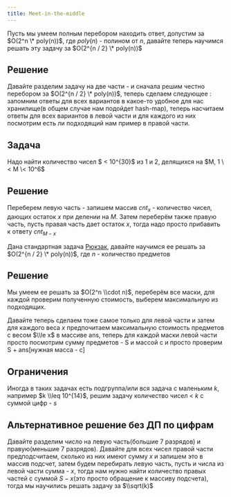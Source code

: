 ```yaml
---
title: Meet-in-the-middle
---
```


Пусть мы умеем полным перебором находить ответ, допустим за $O(2^n \*
poly(n))$, где $poly(n)$ - полином от $n$, давайте теперь научимся
решать эту задачу за $O(2^{n / 2} \* poly(n))$

## Решение

Давайте разделим задачу на две части - и сначала решим честно перебором
за $O(2^{n / 2} \* poly(n))$, теперь сделаем следующее : запомним
ответы для всех вариантов в какое-то удобное для нас хранилище(в
общем случае нам подойдет hash-map), теперь насчитаем ответы для всех
вариантов в левой части и для каждого из них посмотрим есть ли
подходящий нам пример в правой части.

## Задача

Надо найти количество чисел $ \< 10^{30}$ из 1 и 2, делящихся на $M, 1
\< M \< 10^6$

## Решение

Переберем левую часть - запишем массив $cnt_{x}$ - количество чисел,
дающих остаток $x$ при делении на $M$. Затем переберём также правую
часть, пусть правая часть дает остаток $x$, тогда надо просто
прибавить к ответу $cnt_{M - x}$

Дана стандартная задача [Рюкзак](Рюкзак "wikilink"), давайте научимся ее
решать за $O(2^{n / 2} \* poly(n))$, где $n$ - количество предметов

## Решение

Мы умеем ее решать за $O(2^n \\cdot n)$, переберём все маски, для каждой
проверим полученную стоимость, выберем максимальную из подходящих.

Давайте теперь сделаем тоже самое только для левой части и затем для
каждого веса $x$ предпочитаем максимальную стоимость предметов с
весом $\\le x$ в массиве ans, теперь для каждой маски левой части
просто посмотрим сумму предметов - S и массой c и просто проверим S +
ans\[нужная масса - c\]

## Ограничения

Иногда в таких задачах есть подгруппа/или вся задача с маленьким $k$,
например $k \\leq 10^{14}$, решим задачу количество чисел \< $k$ с
суммой цифр - $s$

## Альтернативное решение без ДП по цифрам

Давайте разделим число на левую часть(большие 7 разрядов) и
правую(меньшие 7 разрядов). Давайте для всех чисел правой
части предподсчитаем, сколько из них имеют сумму $x$ и запишем это в
массив подсчет, затем будем перебирать левую часть, пусть и числа из
левой части сумма - $x$, тогда нам нужно найти количество правых
частей с суммой $S - x$(это просто обращение к массиву подсчета),
тогда мы научились решать задачу за $\\sqrt(k)$
